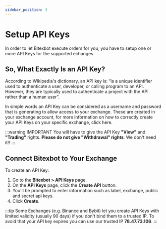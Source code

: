 ```yaml
---
sidebar_position: 3
---
```


# Setup API Keys

In order to let Bitexbot execute orders for you, you have to setup one or more API Keys for the supported echanges.

## So, What Exactly Is an API Key?

According to Wikipedia's dictionary, an API key is: “is a unique identifier used to authenticate a user, developer, or calling program to an API. However, they are typically used to authenticate a project with the API rather than a human user”.

In simple words an API Key can be considered as a username and password that is generating to allow access to your exchange. These are created in your exchange account, for more information on how to correctly create your API Keys on your specific exchange, click here.

:::warning IMPORTANT
You will have to give the API Key **"View"** and **"Trading"** rights. **Please do not give "Withdrawal" rights**. We don't need it!!
:::

## Connect Bitexbot to Your Exchange

To create an API Key:

1. Go to the **Bitexbot > API Keys** page.
2. On the **API Keys** page, click the **Create API** button.
3. You’ll be prompted to enter information such as label, exchange, public and secret api keys.
4. Click **Create**.

:::tip
Some Exchanges (e.g. Binance and Bybit) let you create API Keys with limited validity (usually 90 days) if you don't bind them to a trusted IP. To avoid that your API key expires you can use our trusted IP **78.47.73.106**.
:::